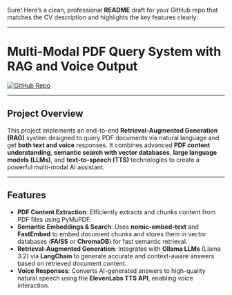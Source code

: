Sure! Here’s a clean, professional **README** draft for your GitHub repo that matches the CV description and highlights the key features clearly:

---

# Multi-Modal PDF Query System with RAG and Voice Output

[![GitHub Repo](https://img.shields.io/badge/GitHub-mrinalchaturvedi27/bootcamp-blue)](https://github.com/mrinalchaturvedi27/bootcamp)

---

## Project Overview

This project implements an end-to-end **Retrieval-Augmented Generation (RAG)** system designed to query PDF documents via natural language and get **both text and voice** responses. It combines advanced **PDF content understanding**, **semantic search with vector databases**, **large language models (LLMs)**, and **text-to-speech (TTS)** technologies to create a powerful multi-modal AI assistant.

---

## Features

* **PDF Content Extraction**: Efficiently extracts and chunks content from PDF files using PyMuPDF.
* **Semantic Embeddings & Search**: Uses **nomic-embed-text** and **FastEmbed** to embed document chunks and stores them in vector databases (**FAISS** or **ChromaDB**) for fast semantic retrieval.
* **Retrieval-Augmented Generation**: Integrates with **Ollama LLMs** (Llama 3.2) via **LangChain** to generate accurate and context-aware answers based on retrieved document content.
* **Voice Responses**: Converts AI-generated answers to high-quality natural speech using the **ElevenLabs TTS API**, enabling voice interaction.






